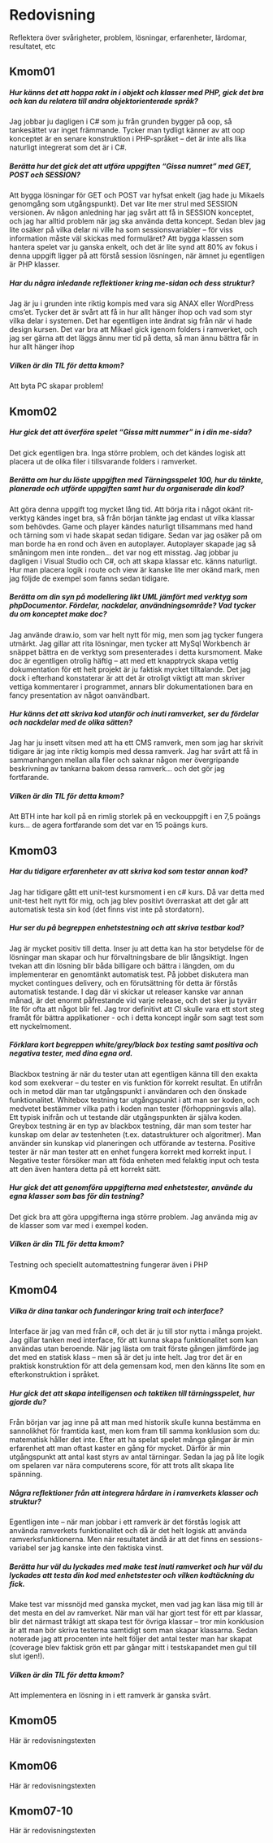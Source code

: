 ---
...
Redovisning
=========================

Reflektera över svårigheter, problem, lösningar, erfarenheter, lärdomar, resultatet, etc

Kmom01
-------------------------
##### Hur känns det att hoppa rakt in i objekt och klasser med PHP, gick det bra och kan du relatera till andra objektorienterade språk?
Jag jobbar ju dagligen i C# som ju från grunden bygger på oop, så tankesättet var inget främmande. Tycker man tydligt känner av att oop konceptet är en senare konstruktion i PHP-språket – det är inte alls lika naturligt integrerat som det är i C#.

##### Berätta hur det gick det att utföra uppgiften “Gissa numret” med GET, POST och SESSION?
Att bygga lösningar för GET och POST var hyfsat enkelt (jag hade ju Mikaels genomgång som utgångspunkt). Det var lite mer strul med SESSION versionen. Av någon anledning har jag svårt att få in SESSION konceptet, och jag har alltid problem när jag ska använda detta koncept. Sedan blev jag lite osäker på vilka delar ni ville ha som sessionsvariabler – för viss information måste väl skickas med formuläret?
Att bygga klassen som hantera spelet var ju ganska enkelt, och det är lite synd att 80% av fokus i denna uppgift ligger på att förstå session lösningen, när ämnet ju egentligen är PHP klasser.

##### Har du några inledande reflektioner kring me-sidan och dess struktur?
Jag är ju i grunden inte riktig kompis med vara sig ANAX eller WordPress cms’et. Tycker det är svårt att få in hur allt hänger ihop och vad som styr vilka delar i systemen. Det har egentligen inte ändrat sig från när vi hade design kursen. Det var bra att Mikael gick igenom folders i ramverket, och jag ser gärna att det läggs ännu mer tid på detta, så man ännu bättra får in hur allt hänger ihop

##### Vilken är din TIL för detta kmom?
Att byta PC skapar problem!




Kmom02
-------------------------

##### Hur gick det att överföra spelet “Gissa mitt nummer” in i din me-sida?
Det gick egentligen bra. Inga större problem, och det kändes logisk att placera ut de olika filer i tillsvarande folders i ramverket.

##### Berätta om hur du löste uppgiften med Tärningsspelet 100, hur du tänkte, planerade och utförde uppgiften samt hur du organiserade din kod?
Att göra denna uppgift tog mycket lång tid. Att börja rita i något okänt rit-verktyg kändes inget bra, så från början tänkte jag endast ut vilka klassar som behövdes. Game och player kändes naturligt tillsammans med hand och tärning som vi hade skapat sedan tidigare. Sedan var jag osäker på om man borde ha en rond och även en autoplayer. Autoplayer skapade jag så småningom men inte ronden… det var nog ett misstag.
Jag jobbar ju dagligen i Visual Studio och C#, och att skapa klassar etc. känns naturligt. Hur man placera logik i route och view är kanske lite mer okänd mark, men jag följde de exempel som fanns sedan tidigare.

##### Berätta om din syn på modellering likt UML jämfört med verktyg som phpDocumentor. Fördelar, nackdelar, användningsområde? Vad tycker du om konceptet make doc?
Jag använde draw.io, som var helt nytt för mig, men som jag tycker fungera utmärkt. Jag gillar att rita lösningar, men tycker att MySql Workbench är snäppet bättra en de verktyg som presenterades i detta kursmoment.
Make doc är egentligen otrolig häftig – att med ett knapptryck skapa vettig dokumentation för ett helt projekt är ju faktisk mycket tilltalande. Det jag dock i efterhand konstaterar är att det är otroligt viktigt att man skriver vettiga kommentarer i programmet, annars blir dokumentationen bara en fancy presentation av något oanvändbart.

##### Hur känns det att skriva kod utanför och inuti ramverket, ser du fördelar och nackdelar med de olika sätten?
Jag har ju insett vitsen med att ha ett CMS ramverk, men som jag har skrivit tidigare är jag inte riktig kompis med dessa ramverk. Jag har svårt att få in sammanhangen mellan alla filer och saknar någon mer övergripande beskrivning av tankarna bakom dessa ramverk… och det gör jag fortfarande.

##### Vilken är din TIL för detta kmom?
Att BTH inte har koll på en rimlig storlek på en veckouppgift i en 7,5 poängs kurs… de agera fortfarande som det var en 15 poängs kurs.




Kmom03
-------------------------

##### Har du tidigare erfarenheter av att skriva kod som testar annan kod?
Jag har tidigare gått ett unit-test kursmoment i en c# kurs. Då var detta med unit-test helt nytt för mig, och jag blev positivt överraskat att det går att automatisk testa sin kod (det finns vist inte på stordatorn).

##### Hur ser du på begreppen enhetstestning och att skriva testbar kod?
Jag är mycket positiv till detta. Inser ju att detta kan ha stor betydelse för de lösningar man skapar och hur förvaltningsbare de blir långsiktigt. Ingen tvekan att din lösning blir båda billigare och bättra i längden, om du implementerar en genomtänkt automatisk test.
På jobbet diskutera man mycket contingues delivery, och en förutsättning för detta är förstås automatisk testande. I dag där vi skickar ut releaser kanske var annan månad, är det enormt påfrestande vid varje release, och det sker ju tyvärr lite för ofta att något blir fel. Jag tror definitivt att CI skulle vara ett stort steg framåt för bättra applikationer - och i detta koncept ingår som sagt test som ett nyckelmoment.

##### Förklara kort begreppen white/grey/black box testing samt positiva och negativa tester, med dina egna ord.
Blackbox testning är när du tester utan att egentligen känna till den exakta kod som exekverar – du tester en vis funktion för korrekt resultat. En utifrån och in metod där man tar utgångspunkt i användaren och den önskade funktionalitet.
Whitebox testning tar utgångspunkt i att man ser koden, och medvetet bestämmer vilka path i koden man tester (förhoppningsvis alla). Ett typisk inifrån och ut testande där utgångspunkten är själva koden.
Greybox testning är en typ av blackbox testning, där man som tester har kunskap om delar av testenheten (t.ex. datastrukturer och algoritmer). Man använder sin kunskap vid planeringen och utförande av testerna.
Positive tester är när man tester att en enhet fungera korrekt med korrekt input. I Negative tester försöker man att föda enheten med felaktig input och testa att den även hantera detta på ett korrekt sätt.

##### Hur gick det att genomföra uppgifterna med enhetstester, använde du egna klasser som bas för din testning?
Det gick bra att göra uppgifterna inga större problem. Jag använda mig av de klasser som var med i exempel koden.

##### Vilken är din TIL för detta kmom?
Testning och speciellt automattestning fungerar även i PHP


Kmom04
-------------------------

##### Vilka är dina tankar och funderingar kring trait och interface?
Interface är jag van med från c#, och det är ju till stor nytta i många projekt. Jag gillar tanken med interface, för att kunna skapa funktionalitet som kan användas utan beroende. När jag lästa om trait förste gången jämförde jag det med en statisk klass – men så är det ju inte helt. Jag tror det är en praktisk konstruktion för att dela gemensam kod, men den känns lite som en efterkonstruktion i språket.

##### Hur gick det att skapa intelligensen och taktiken till tärningsspelet, hur gjorde du?
Från början var jag inne på att man med historik skulle kunna bestämma en sannolikhet för framtida kast, men kom fram till samma konklusion som du: matematisk håller det inte.
Efter att ha spelat spelet många gångar är min erfarenhet att man oftast kaster en gång för mycket. Därför är min utgångspunkt att antal kast styrs av antal tärningar. Sedan la jag på lite logik om spelaren var nära computerens score, för att trots allt skapa lite spänning.

##### Några reflektioner från att integrera hårdare in i ramverkets klasser och struktur?
Egentligen inte – när man jobbar i ett ramverk är det förstås logisk att använda ramverkets funktionalitet och då är det helt logisk att använda ramverksfunktionerna. Men när resultatet ändå är att det finns en sessions-variabel ser jag kanske inte den faktiska vinst.

##### Berätta hur väl du lyckades med make test inuti ramverket och hur väl du lyckades att testa din kod med enhetstester och vilken kodtäckning du fick.
Make test var missnöjd med ganska mycket, men vad jag kan läsa mig till är det mesta en del av ramverket.
När man väl har gjort test för ett par klassar, blir det närmast tråkigt att skapa test för övriga klassar – tror min konklusion är att man bör skriva testerna samtidigt som man skapar klassarna. Sedan noterade jag att procenten inte helt följer det antal tester man har skapat (coverage blev faktisk grön ett par gångar mitt i testskapandet men gul till slut igen!).

##### Vilken är din TIL för detta kmom?
Att implementera en lösning in i ett ramverk är ganska svårt.




Kmom05
-------------------------

Här är redovisningstexten



Kmom06
-------------------------

Här är redovisningstexten



Kmom07-10
-------------------------

Här är redovisningstexten
